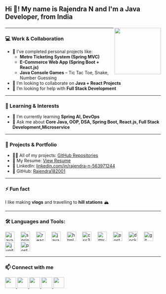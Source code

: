 <h2 align="left">Hi 👋! My name is Rajendra N and I'm a Java Developer, from India</h2>

###


###

<img align="right" height="150" src="https://img.freepik.com/free-vector/web-development-programmer-engineering-coding-website-augmented-reality-interface-screens-developer-project-engineer-programming-software-application-design-cartoon-illustration_107791-3863.jpg?semt=ais_hybrid&w=740&q=80"  />

---

### 💻 Work & Collaboration  
- 🔭 I’ve completed personal projects like:  
  - **Metro Ticketing System (Spring MVC)**  
  - **E-Commerce Web App (Spring Boot + React.js)**  
  - **Java Console Games** – Tic Tac Toe, Snake, Number Guessing  
- 👯 I’m looking to collaborate on **Java + React Projects**  
- 🤝 I’m looking for help with **Full Stack Development**  

---

### 🌱 Learning & Interests  
- 🌱 I’m currently learning **Spring AI, DevOps**  
- 💬 Ask me about **Core Java, OOP, DSA, Spring Boot, React.js, Full Stack Development,Microservice**  

---

### 📂 Projects & Portfolio  
- 👨‍💻 All of my projects: [GitHub Repositories](https://github.com/Rajendra182001?tab=repositories)  
- 📄 My Resume: [View Resume](https://drive.google.com/file/d/1F9Z1vGVw4Sfgh5hnq-59BQDynCmXq9f0/view?usp=drivesdk)  
- 🔗 LinkedIn: [linkedin.com/in/rajendra-n-563971244](https://www.linkedin.com/in/rajendra-n-563971244)  
- 🐙 GitHub: [Rajendra182001](https://github.com/Rajendra182001)  

---

### ⚡ Fun fact  
I like making **vlogs** and travelling to **hill stations** 🏔️  

---

<h3 align="left">🛠️ Languages and Tools:</h3>
<div align="left">
  <img src="https://cdn.jsdelivr.net/gh/devicons/devicon/icons/java/java-original.svg" height="30" alt="java logo"  />
  <img width="12" />
  <img src="https://www.vectorlogo.zone/logos/springio/springio-icon.svg" height="30" alt="spring logo"  />
  <img width="12" />
  <img src="https://cdn.jsdelivr.net/gh/devicons/devicon/icons/react/react-original.svg" height="30" alt="react logo"  />
  <img width="12" />
  <img src="https://cdn.jsdelivr.net/gh/devicons/devicon/icons/javascript/javascript-original.svg" height="30" alt="javascript logo"  />
  <img width="12" />
  <img src="https://cdn.jsdelivr.net/gh/devicons/devicon/icons/html5/html5-original.svg" height="30" alt="html5 logo"  />
  <img width="12" />
  <img src="https://cdn.jsdelivr.net/gh/devicons/devicon/icons/css3/css3-original.svg" height="30" alt="css3 logo"  />
  <img width="12" />
  <img src="https://cdn.jsdelivr.net/gh/devicons/devicon/icons/mysql/mysql-original.svg" height="30" alt="mysql logo"  />
  <img width="12" />
  <img src="https://cdn.jsdelivr.net/gh/devicons/devicon/icons/postgresql/postgresql-original.svg" height="30" alt="postgresql logo"  />
  <img width="12" />
  <img src="https://cdn.jsdelivr.net/gh/devicons/devicon/icons/docker/docker-original.svg" height="30" alt="docker logo"  />
  <img width="12" />
  <img src="https://cdn.jsdelivr.net/gh/devicons/devicon/icons/git/git-original.svg" height="30" alt="git logo"  />
  <img width="12" />
  <img src="https://cdn.jsdelivr.net/gh/devicons/devicon/icons/junit/junit-original.svg" height="30" alt="junit logo"  />
  <img width="12" />
  <img src="https://cdn.jsdelivr.net/gh/devicons/devicon/icons/postman/postman-original.svg" height="30" alt="postman logo"  />
</div>

---

### 📫 Connect with me  
<div align="left">
  <a href="mailto:rajendra18raj@gmail.com">
    <img src="https://img.shields.io/static/v1?message=Gmail&logo=gmail&label=&color=D14836&logoColor=white&labelColor=&style=for-the-badge" height="35" />
  </a>
  <a href="https://www.linkedin.com/in/rajendra-n-563971244" target="_blank">
    <img src="https://img.shields.io/static/v1?message=LinkedIn&logo=linkedin&label=&color=0077B5&logoColor=white&labelColor=&style=for-the-badge" height="35" />
  </a>
  <a href="https://instagram.com/_____raj_.18._" target="_blank">
    <img src="https://img.shields.io/static/v1?message=Instagram&logo=instagram&label=&color=E4405F&logoColor=white&labelColor=&style=for-the-badge" height="35" />
  </a>
  <a href="https://github.com/Rajendra182001" target="_blank">
    <img src="https://img.shields.io/static/v1?message=GitHub&logo=github&label=&color=000000&logoColor=white&labelColor=&style=for-the-badge" height="35" />
  </a>
  <a href="https://www.youtube.com/@raj" target="_blank">
    <img src="https://img.shields.io/static/v1?message=YouTube&logo=youtube&label=&color=FF0000&logoColor=white&labelColor=&style=for-the-badge" height="35" />
  </a>
</div>
